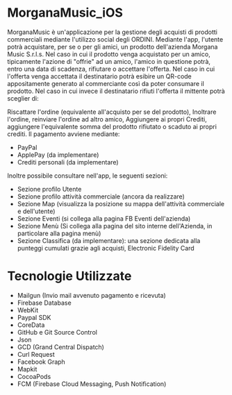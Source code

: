 # MorganaMusic_iOS

MorganaMusic è un'applicazione per la gestione degli acquisti di prodotti commerciali mediante l'utilizzo social degli ORDINI. Mediante l'app, l'utente potrà acquistare, per se o per gli amici, un prodotto dell'azienda Morgana Music S.r.l.s. Nel caso in cui il prodotto venga acquistato per un amico, tipicamente l'azione di "offrie" ad un amico, l'amico in questione potrà, entro una data di scadenza, rifiutare o accettare l'offerta. Nel caso in cui l'offerta venga accettata il destinatario potrà esibire un QR-code appositamente generato  al commerciante così da poter consumare il prodotto. Nel caso in cui invece il destinatario rifiuti l'offerta il mittente potrà sceglier di:

Riscattare l'ordine (equivalente all'acquisto per se del prodotto),
Inoltrare l'ordine, reinviare l'ordine ad altro amico,
Aggiungere ai propri Crediti, aggiungere l'equivalente somma del prodotto rifiutato o scaduto ai propri crediti.
Il pagamento avviene mediante:

- PayPal
- ApplePay (da implementare)
- Crediti personali (da implementare)

Inoltre possibile consultare nell'app, le seguenti sezioni:

- Sezione profilo Utente
- Sezione profilo attività commerciale (ancora da realizzare)
- Sezione Map (visualizza la posizione su mappa dell'attività commerciale e dell'utente)
- Sezione Eventi (si collega alla pagina FB Eventi dell'azienda)
- Sezione Menù (Si collega alla pagina del sito interne dell'Azienda, in particolare alla pagina menù)
- Sezione Classifica (da implementare): una sezione dedicata alla punteggi cumulati grazie agli acquisti, Electronic Fidelity Card

# Tecnologie Utilizzate

- Mailgun (Invio mail avvenuto pagamento e ricevuta)
- Firebase Database
- WebKit
- Paypal SDK
- CoreData
- GitHub e Git Source Control
- Json
- GCD (Grand Central Dispatch)
- Curl Request
- Facebook Graph
- Mapkit
- CocoaPods
- FCM (Firebase Cloud Messaging, Push Notification)
